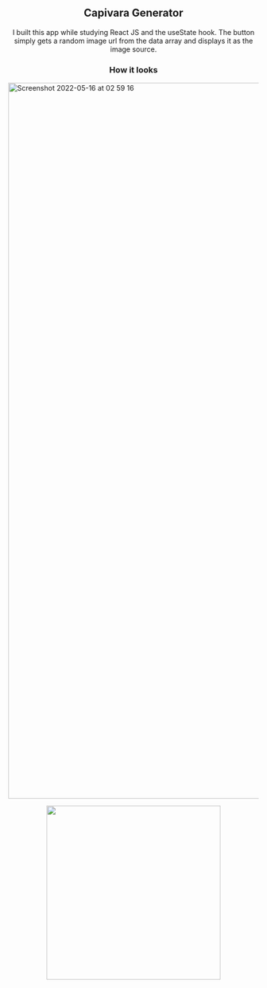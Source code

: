 <h2 align="center">Capivara Generator</h2>

<p align='center'>I built this app while studying React JS and the useState hook. The button simply gets a random image url from the data array and displays it as the image source.</p>




<h3 align='center'>How it looks</h3>

<img width="1440" alt="Screenshot 2022-05-16 at 02 59 16" src="https://user-images.githubusercontent.com/94570140/168508914-33a66165-6655-469a-a77d-4f3855f19b58.png">

<p align="center" >
  <img height="350" src="https://user-images.githubusercontent.com/94570140/168509124-2f61153b-9ce8-481e-8cdc-24cb894246fa.gif" />
</p>

